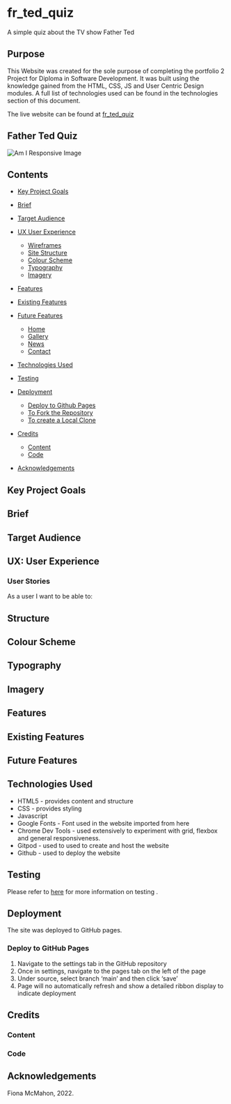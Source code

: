 # fr_ted_quiz
A simple quiz about the TV show Father Ted


## Purpose
This Website was created for the sole purpose of completing the portfolio 2 Project for Diploma in Software Development. It was built using the knowledge gained from the HTML, CSS, JS and User Centric Design modules. A full list of technologies used can be found in the technologies section of this document.

The live website can be found at [fr_ted_quiz]()
## Father Ted Quiz 
![Am I Responsive Image](/assets/images/readme_images/amiresponsive.PNG)


## Contents

* [Key Project Goals](https://github.com/FiMcMahon/shannon_allotments/blob/main/README.md#key-project-goals)
* [Brief](https://github.com/FiMcMahon/shannon_allotments/blob/main/README.md#brief)
* [Target Audience](https://github.com/FiMcMahon/shannon_allotments/blob/main/README.md#target-audience)
* [UX User Experience](https://github.com/FiMcMahon/shannon_allotments/blob/main/README.md#ux-user-experience)

    - [Wireframes](https://github.com/FiMcMahon/shannon_allotments/blob/main/README.md#wireframes)
    - [Site Structure](https://github.com/FiMcMahon/shannon_allotments/blob/main/README.md#site-structure)
    - [Colour Scheme](https://github.com/FiMcMahon/shannon_allotments/blob/main/README.md#colour-scheme)
    - [Typography](https://github.com/FiMcMahon/shannon_allotments/blob/main/README.md#typography)
    - [Imagery](https://github.com/FiMcMahon/shannon_allotments/blob/main/README.md#imagery)
* [Features](https://github.com/FiMcMahon/shannon_allotments/blob/main/README.md#features)
* [Existing Features](https://github.com/FiMcMahon/shannon_allotments/blob/main/README.md#existing-features)
* [Future Features](https://github.com/FiMcMahon/shannon_allotments/blob/main/README.md#future-features)
    - [Home](https://github.com/FiMcMahon/shannon_allotments/blob/main/README.md#home)
    - [Gallery](https://github.com/FiMcMahon/shannon_allotments/blob/main/README.md#gallery)
    - [News](https://github.com/FiMcMahon/shannon_allotments/blob/main/README.md#news)
    - [Contact](https://github.com/FiMcMahon/shannon_allotments/blob/main/README.md#contact)
* [Technologies Used](https://github.com/FiMcMahon/shannon_allotments/blob/main/README.md#technologies-used)
* [Testing](https://github.com/FiMcMahon/shannon_allotments/blob/main/README.md#testing)
* [Deployment](https://github.com/FiMcMahon/shannon_allotments/blob/main/README.md#deployment)
    - [Deploy to Github Pages](https://github.com/FiMcMahon/shannon_allotments/blob/main/README.md#deploy-to-github-pages)
    - [To Fork the Repository](https://github.com/FiMcMahon/shannon_allotments/blob/main/README.md#to-fork-the-repository)
    - [To create a Local Clone](https://github.com/FiMcMahon/shannon_allotments/blob/main/README.md#to-create-a-local-clone)
* [Credits](https://github.com/FiMcMahon/shannon_allotments/blob/main/README.md#credits)
    - [Content](https://github.com/FiMcMahon/shannon_allotments/blob/main/README.md#content)
    - [Code](https://github.com/FiMcMahon/shannon_allotments/blob/main/README.md#code)
* [Acknowledgements](https://github.com/FiMcMahon/shannon_allotments/blob/main/README.md#acknowledgements)

## Key Project Goals



## Brief


## Target Audience


## UX: User Experience
### User Stories  

As a user I want to be able to:

## Structure

## Colour Scheme


## Typography

## Imagery


## Features

## Existing Features

### 

## Future Features

## Technologies Used
* HTML5 - provides content and structure
* CSS - provides styling
* Javascript
* Google Fonts - Font used in the website imported from here
* Chrome Dev Tools - used extensively to experiment with grid, flexbox and general responsiveness.
* Gitpod - used to used to create and host the website
* Github - used to deploy the website

## Testing
Please refer to [here]() for more information on testing .

## Deployment
The site was deployed to GitHub pages.

### Deploy to GitHub Pages
1. Navigate to the settings tab in the GitHub repository
2. Once in settings, navigate to the pages tab on the left of the page
3. Under source, select branch ‘main’ and then click ‘save’
4. Page will no automatically refresh and show a detailed ribbon display to indicate deployment


## Credits
### Content


### Code



## Acknowledgements


Fiona McMahon, 2022.


